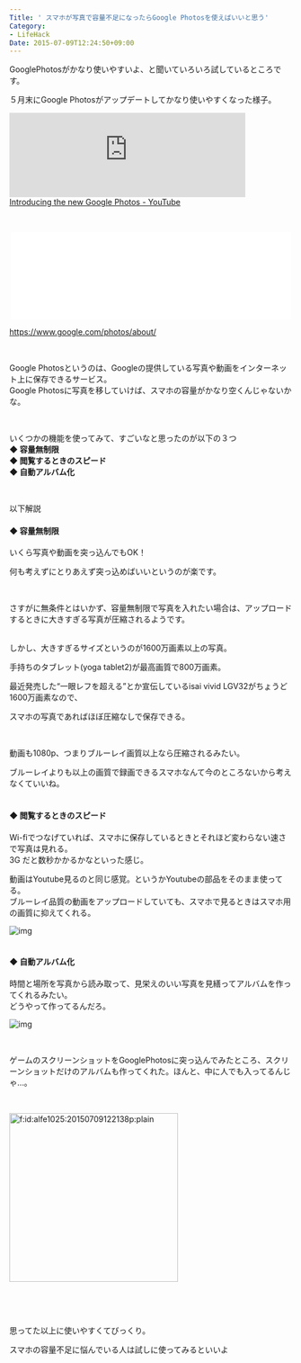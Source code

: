 ```yaml
---
Title: ' スマホが写真で容量不足になったらGoogle Photosを使えばいいと思う'
Category:
- LifeHack
Date: 2015-07-09T12:24:50+09:00
---
```



GooglePhotosがかなり使いやすいよ、と聞いていろいろ試しているところです。

５月末にGoogle Photosがアップデートしてかなり使いやすくなった様子。

<iframe src="https://youtube.googleapis.com/v/ydBjsZnHrwM&amp;source=uds" width="420" frameborder="0" allowfullscreen=""></iframe><br /><a href="https://www.youtube.com/watch?v=ydBjsZnHrwM">Introducing the new Google Photos - YouTube</a>

 

<iframe class="embed-card embed-webcard" style="display: block; width: 100%; height: 155px; max-width: 500px; margin: auto;" title="Google Photos - All your photos organized and easy to find" src="//hatenablog-parts.com/embed?url=https%3A%2F%2Fwww.google.com%2Fphotos%2Fabout%2F" frameborder="0" scrolling="no">&lt;a href="https://www.google.com/photos/about/" data-mce-href="https://www.google.com/photos/about/"&gt;Google Photos - All your photos organized and easy to find&lt;/a&gt;</iframe>

<a href="https://www.google.com/photos/about/">https://www.google.com/photos/about/</a>

 

Google Photosというのは、Googleの提供している写真や動画をインターネット上に保存できるサービス。<br />Google Photosに写真を移していけば、スマホの容量がかなり空くんじゃないかな。

 

いくつかの機能を使ってみて、すごいなと思ったのが以下の３つ<br /><strong>◆ 容量無制限</strong><br /><strong>◆ 閲覧するときのスピード</strong><br /><strong>◆ 自動アルバム化</strong>

 

以下解説
<h4>◆ 容量無制限</h4>

いくら写真や動画を突っ込んでもOK！

何も考えずにとりあえず突っ込めばいいというのが楽です。

 

さすがに無条件とはいかず、容量無制限で写真を入れたい場合は、アップロードするときに大きすぎる写真が圧縮されるようです。

<br />しかし、大きすぎるサイズというのが1600万画素以上の写真。

手持ちのタブレット(yoga tablet2)が最高画質で800万画素。

最近発売した“一眼レフを超える”とか宣伝しているisai vivid LGV32がちょうど1600万画素なので、

スマホの写真であればほぼ圧縮なしで保存できる。

 

動画も1080p、つまりブルーレイ画質以上なら圧縮されるみたい。

ブルーレイよりも以上の画質で録画できるスマホなんて今のところないから考えなくていいね。
<h4><br />◆ 閲覧するときのスピード</h4>

Wi-fiでつなげていれば、スマホに保存しているときとそれほど変わらない速さで写真は見れる。<br />3G だと数秒かかるかなといった感じ。

動画はYoutube見るのと同じ感覚。というかYoutubeの部品をそのまま使ってる。<br />ブルーレイ品質の動画をアップロードしていても、スマホで見るときはスマホ用の画質に抑えてくれる。

![img](https://cdn-ak.f.st-hatena.com/images/fotolife/a/alfe1025/20150709/20150709122328.png)
<h4><br />◆ 自動アルバム化</h4>

時間と場所を写真から読み取って、見栄えのいい写真を見繕ってアルバムを作ってくれるみたい。<br />どうやって作ってるんだろ。

![img](https://cdn-ak.f.st-hatena.com/images/fotolife/a/alfe1025/20150709/20150709122254.png)

 

ゲームのスクリーンショットをGooglePhotosに突っ込んでみたところ、スクリーンショットだけのアルバムも作ってくれた。ほんと、中に人でも入ってるんじゃ…。

 

<img class="hatena-fotolife" title="f:id:alfe1025:20150709122138p:plain" src="https://cdn-ak.f.st-hatena.com/images/fotolife/a/alfe1025/20150709/20150709122138.png" alt="f:id:alfe1025:20150709122138p:plain" width="300" />

 

 

思ってた以上に使いやすくてびっくり。

スマホの容量不足に悩んでいる人は試しに使ってみるといいよ

 
